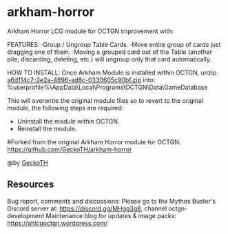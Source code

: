 # arkham-horror
Arkham Horror LCG module for OCTGN improvement with:

FEATURES:
·Group / Ungroup Table Cards.
·Move entire group of cards just dragging one of them.
·Moving a grouped card out of the Table (another pile, discarding, deleting, etc.) will ungroup only that card automatically.

HOW TO INSTALL:
Once Arkham Module is installed within OCTGN, unzip [a6d114c7-2e2a-4896-ad8c-0330605c90bf.zip](https://github.com/NMisut/arkham-horror/releases/download/release/a6d114c7-2e2a-4896-ad8c-0330605c90bf.zip) into:
%userprofile%\AppData\Local\Programs\OCTGN\Data\GameDatabase

This will overwrite the original module files so to revert to the original module, the following steps are required:
- Uninstall the module within OCTGN.
- Reinstall the module.

#Forked from the original Arkham Horror module for OCTGN:
https://github.com/GeckoTH/arkham-horror

@by [GeckoTH](https://github.com/GeckoTH) 

## Resources
Bug report, comments and discussions: Please go to the Mythos Buster's Discord server at: https://discord.gg/MHgg3g8, channel octgn-development
Maintenance blog for updates & image packs: https://ahlcgoctgn.wordpress.com/
